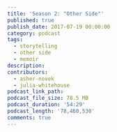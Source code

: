 ```yaml
---
title: 'Season 2: "Other Side"'
published: true
publish_date: 2017-07-19 00:00:00
category: podcast
tags:
  - storytelling
  - other side
  - memoir
description:
contributors:
  - asher-novek
  - julia-whitehouse
podcast_link_path:
podcast_file_size: 78.5 MB
podcast_duration: '54:29'
podcast_length: '78,460,530'
comments: true
---
```



